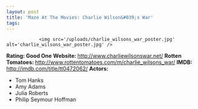 ```yaml
---
layout: post
title: 'Maze At The Movies: Charlie Wilson&#039;s War'
tags:
---
```



                <img src='/uploads/charlie_wilsons_war_poster.jpg' alt='charlie_wilsons_war_poster.jpg' />
<p><strong>Rating: Good One</strong>
<strong>Website: </strong><a href="http://www.charliewilsonswar.net/"><a href="http://www.charliewilsonswar.net/">http://www.charliewilsonswar.net/</a></a>
<strong>Rotten Tomatoes: </strong><a href="http://www.rottentomatoes.com/m/charlie_wilsons_war/"><a href="http://www.rottentomatoes.com/m/charlie_wilsons_war/">http://www.rottentomatoes.com/m/charlie_wilsons_war/</a></a>
<strong>IMDB: </strong><a href="http://imdb.com/title/tt0472062/"><a href="http://imdb.com/title/tt0472062/">http://imdb.com/title/tt0472062/</a></a>
<strong>Actors: </strong></p>
<ul>
<li>Tom Hanks</li>
<li>Amy Adams</li>
<li>Julia Roberts</li>
<li>Philip Seymour Hoffman</li>
</ul>
